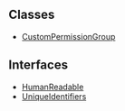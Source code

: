 ## Classes

- [CustomPermissionGroup](../../../Classes/API/Entities/CustomPermissionGroup/CustomPermissionGroup.md)

## Interfaces

- [HumanReadable](../../../Interfaces/API/Entities/CustomPermissionGroup/HumanReadable.md)
- [UniqueIdentifiers](../../../Interfaces/API/Entities/CustomPermissionGroup/UniqueIdentifiers.md)
